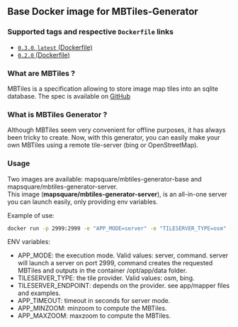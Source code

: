 ## Base Docker image for MBTiles-Generator

### Supported tags and respective `Dockerfile` links
* [`0.3.0`, `latest` (Dockerfile)](https://github.com/mapsquare/mbtiles-generator/tree/master/docker/base)
* [`0.2.0` (Dockerfile)](https://github.com/mapsquare/mbtiles-generator/tree/master/docker/server)

### What are MBTiles ?
MBTiles is a specification allowing to store image map tiles into an sqlite database.
The spec is available on [GitHub](https://github.com/mapbox/mbtiles-spec)

### What is MBTiles Generator ?
Although MBTiles seem very convenient for offline purposes, it has always been tricky to create. 
Now, with this generator, you can easily make your own MBTiles using a remote tile-server (bing or OpenStreetMap).

### Usage
Two images are available: mapsquare/mbtiles-generator-base and mapsquare/mbtiles-generator-server.  
This image (**mapsquare/mbtiles-generator-server**), is an all-in-one server you can launch easily, only providing env variables.
  
Example of use:
```sh
docker run -p 2999:2999 -e "APP_MODE=server" -e "TILESERVER_TYPE=osm" -e "TILESERVER_ENDPOINT=http://mytileserver.org/{z}/{x}/{y}.png" -e "APP_TIMEOUT=300" -e "APP_MINZOOM=3" -e "APP_MAXZOOM=16" mapsquare/mbtiles-generator
```
ENV variables:
 * APP_MODE: the execution mode. Valid values: server, command. server will launch a server on port 2999, command creates the requested MBTiles and outputs in the container /opt/app/data folder.
 * TILESERVER_TYPE: the tile provider. Valid values: osm, bing.    
 * TILESERVER_ENDPOINT: depends on the provider. see app/mapper files and examples.
 * APP_TIMEOUT: timeout in seconds for server mode.
 * APP_MINZOOM: minzoom to compute the MBTiles.
 * APP_MAXZOOM: maxzoom to compute the MBTiles.
